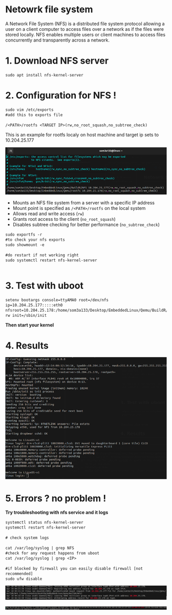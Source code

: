 # Netowrk file system

A Network File System (NFS) is a distributed file system protocol allowing a user on a client computer to access files over a network as if the files were stored locally. NFS enables multiple users or client machines to access files concurrently and transparently across a network.

# 1. Download  NFS server

```
sudo apt install nfs-kernel-server

```

# 2. Configuration for NFS !

```
sudo vim /etc/exports
#add this to exports file

/<PATH>/rootfs <TARGET IP>(rw,no_root_squash,no_subtree_check)

```

This is an example for rootfs localy on host machine  and target ip sets to 10.204.25.177

![1712715323573](image/README/1712715323573.png)

* Mounts an NFS file system from a server with a specific IP address
* Mount point is specified as `/<PATH>/rootfs` on the local system
* Allows read and write access (`rw`)
* Grants root access to the client (`no_root_squash`)
* Disables subtree checking for better performance (`no_subtree_check`)

```
sudo exportfs -r
#to check your nfs exports
sudo showmount -e 

#do restart if not working right
sudo systemctl restart nfs-kernel-server


```

# 3. Test with uboot

```
setenv bootargs console=ttyAMA0 root=/dev/nfs ip=10.204.25.177:::::eth0 nfsroot=10.204.25.178:/home/som3a133/Desktop/EmbeddedLinux/Qemu/BuildR/NFS,nfsvers=3,tcp rw init=/sbin/init

```

**Then start your kernel**

# 4. Results

![1712715772865](image/README/1712715772865.png)

# 5. Errors ? no problem !

**Try troubleshooting with nfs service and it logs**

```
systemctl status nfs-kernel-server
systemctl restart nfs-kernel-server

# check system logs

cat /var/log/syslog | grep NFS
#check for any request happens from uboot
cat /var/log/syslog | grep <IP>

#if blocked by firewall you can easily disable firewall [not recommended]
sudo ufw disable

```

![1712716463633](image/README/1712716463633.png)

![1716857756076](image/README/1716857756076.png)
